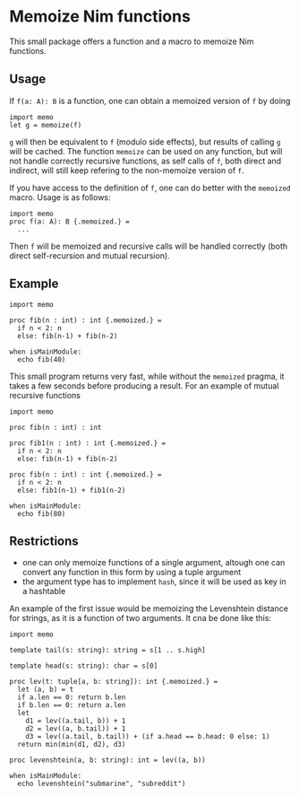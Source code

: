 Memoize Nim functions
=====================

This small package offers a function and a macro to memoize Nim functions.

Usage
-----

If `f(a: A): B` is a function, one can obtain a memoized version of `f` by doing

    import memo
    let g = memoize(f)

`g` will then be equivalent to `f` (modulo side effects), but results of calling `g` will be cached. The function `memoize` can be used on any function, but will not handle correctly recursive functions, as self calls of `f`, both direct and indirect, will still keep refering to the non-memoize version of `f`.

If you have access to the definition of `f`, one can do better with the `memoized` macro. Usage is as follows:

    import memo
    proc f(a: A): B {.memoized.} =
      ...

Then `f` will be memoized and recursive calls will be handled correctly (both direct self-recursion and mutual recursion).

Example
-------

    import memo

    proc fib(n : int) : int {.memoized.} =
      if n < 2: n
      else: fib(n-1) + fib(n-2)

    when isMainModule:
      echo fib(40)

This small program returns very fast, while without the `memoized` pragma, it takes a few seconds before producing a result. For an example of mutual recursive functions

    import memo

    proc fib(n : int) : int
    
    proc fib1(n : int) : int {.memoized.} =
      if n < 2: n
      else: fib(n-1) + fib(n-2)
    
    proc fib(n : int) : int {.memoized.} =
      if n < 2: n
      else: fib1(n-1) + fib1(n-2)

    when isMainModule:
      echo fib(80)

Restrictions
------------

* one can only memoize functions of a single argument, altough one can convert any function in this form by using a tuple argument
* the argument type has to implement ``hash``, since it will be used as key in a hashtable

An example of the first issue would be memoizing the Levenshtein distance for strings, as it is a function of two arguments. It cna be done like this:

    import memo

    template tail(s: string): string = s[1 .. s.high]

    template head(s: string): char = s[0]

    proc lev(t: tuple[a, b: string]): int {.memoized.} =
      let (a, b) = t
      if a.len == 0: return b.len
      if b.len == 0: return a.len
      let
        d1 = lev((a.tail, b)) + 1
        d2 = lev((a, b.tail)) + 1
        d3 = lev((a.tail, b.tail)) + (if a.head == b.head: 0 else: 1)
      return min(min(d1, d2), d3)

    proc levenshtein(a, b: string): int = lev((a, b))

    when isMainModule:
      echo levenshtein("submarine", "subreddit")